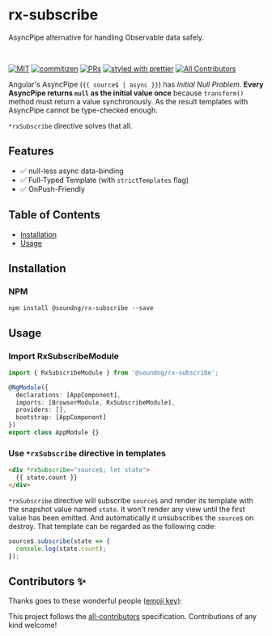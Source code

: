 # rx-subscribe

AsyncPipe alternative for handling Observable data safely.

<br />

[![MIT](https://img.shields.io/packagist/l/doctrine/orm.svg?style=flat-square)]()
[![commitizen](https://img.shields.io/badge/commitizen-friendly-brightgreen.svg?style=flat-square)]()
[![PRs](https://img.shields.io/badge/PRs-welcome-brightgreen.svg?style=flat-square)]()
[![styled with prettier](https://img.shields.io/badge/styled_with-prettier-ff69b4.svg?style=flat-square)](https://github.com/prettier/prettier)
[![All Contributors](https://img.shields.io/badge/all_contributors-0-orange.svg?style=flat-square)](#contributors-)

Angular's AsyncPipe (`{{ source$ | async }}`) has _Initial Null Problem_.
**Every AsyncPipe returns `null` as the initial value once** because `transform()` method must return a value synchronously.
As the result templates with AsyncPipe cannot be type-checked enough.

`*rxSubscribe` directive solves that all.

## Features

- ✅ null-less async data-binding
- ✅ Full-Typed Template (with `strictTemplates` flag)
- ✅ OnPush-Friendly

## Table of Contents

- [Installation](#installation)
- [Usage](#usage)

## Installation

### NPM

`npm install @soundng/rx-subscribe --save`

## Usage

### Import RxSubscribeModule

```ts
import { RxSubscribeModule } from '@soundng/rx-subscribe';

@NgModule({
  declarations: [AppComponent],
  imports: [BrowserModule, RxSubscribeModule],
  providers: [],
  bootstrap: [AppComponent]
})
export class AppModule {}
```

### Use `*rxSubscribe` directive in templates

```html
<div *rxSubscribe="source$; let state">
  {{ state.count }}
</div>
```

`*rxSubscribe` directive will subscribe `source$` and render its template with the snapshot value named `state`. It won't render any view until the first value has been emitted.
And automatically it unsubscribes the `source$` on destroy.
That template can be regarded as the following code:

```ts
source$.subscribe(state => {
  console.log(state.count);
});
```

## Contributors ✨

Thanks goes to these wonderful people ([emoji key](https://allcontributors.org/docs/en/emoji-key)):

<!-- ALL-CONTRIBUTORS-LIST:START - Do not remove or modify this section -->
<!-- prettier-ignore-start -->
<!-- markdownlint-disable -->
<!-- markdownlint-enable -->
<!-- prettier-ignore-end -->

<!-- ALL-CONTRIBUTORS-LIST:END -->

This project follows the [all-contributors](https://github.com/all-contributors/all-contributors) specification. Contributions of any kind welcome!
